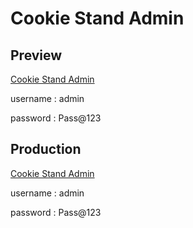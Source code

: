 # Cookie Stand Admin


## Preview
  [Cookie Stand Admin](https://cookie-stand-admin-f1aiurcuw-odehabuzaid.vercel.app/)
  
  username : admin

  password : Pass@123
  
## Production

  [Cookie Stand Admin](https://cookie-stand-admin-odehabuzaid.vercel.app/)
  
  username : admin

  password : Pass@123
  
